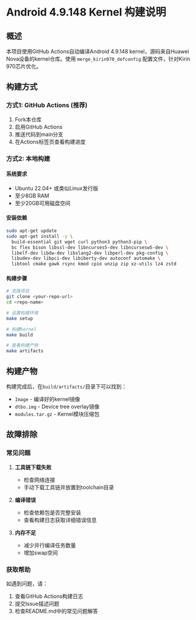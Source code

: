 # Android 4.9.148 Kernel 构建说明

## 概述

本项目使用GitHub Actions自动编译Android 4.9.148 kernel，源码来自Huawei Nova设备的kernel仓库。使用 `merge_kirin970_defconfig` 配置文件，针对Kirin 970芯片优化。

## 构建方式

### 方式1: GitHub Actions (推荐)

1. Fork本仓库
2. 启用GitHub Actions
3. 推送代码到main分支
4. 在Actions标签页查看构建进度

### 方式2: 本地构建

#### 系统要求
- Ubuntu 22.04+ 或类似Linux发行版
- 至少8GB RAM
- 至少20GB可用磁盘空间

#### 安装依赖
```bash
sudo apt-get update
sudo apt-get install -y \
  build-essential git wget curl python3 python3-pip \
  bc flex bison libssl-dev libncurses5-dev libncursesw5-dev \
  libelf-dev libdw-dev libslang2-dev libperl-dev pkg-config \
  libudev-dev libpci-dev libiberty-dev autoconf automake \
  libtool cmake gawk rsync kmod cpio unzip zip xz-utils lz4 zstd
```

#### 构建步骤
```bash
# 克隆项目
git clone <your-repo-url>
cd <repo-name>

# 设置构建环境
make setup

# 构建kernel
make build

# 查看构建产物
make artifacts
```

## 构建产物

构建完成后，在`build/artifacts/`目录下可以找到：
- `Image` - 编译好的kernel镜像
- `dtbo.img` - Device tree overlay镜像
- `modules.tar.gz` - Kernel模块压缩包

## 故障排除

### 常见问题

1. **工具链下载失败**
   - 检查网络连接
   - 手动下载工具链并放置到toolchain目录

2. **编译错误**
   - 检查依赖包是否完整安装
   - 查看构建日志获取详细错误信息

3. **内存不足**
   - 减少并行编译任务数量
   - 增加swap空间

### 获取帮助

如遇到问题，请：
1. 查看GitHub Actions构建日志
2. 提交Issue描述问题
3. 检查README.md中的常见问题解答
